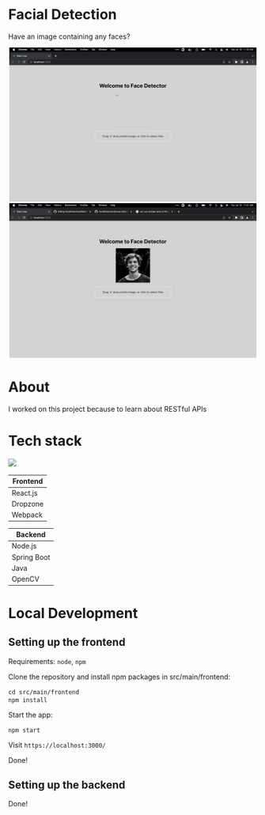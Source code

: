 # Facial Detection

Have an image containing any faces?

<div align="center">
    <img src="./ReadMe-Images/front-end-upload.png" width="500"></a>
</div>
<div align="center">
    <img src="./ReadMe-Images/front-end-final.png" width="500"></a>
</div>

# About
I worked on this project because to learn about RESTful APIs

# Tech stack
<p>
    <img src="https://cdn.jsdelivr.net/gh/devicons/devicon/icons/typescript/typescript-original.svg" width="50px"/>
</p>


| Frontend |
|---       |
| React.js    |
| Dropzone |
| Webpack |

| Backend |
|---       |
| Node.js  |
| Spring Boot  |
| Java  |
| OpenCV  |



# Local Development

## Setting up the frontend

Requirements: `node`, `npm`

Clone the repository and install npm packages in src/main/frontend:
```
cd src/main/frontend
npm install
```
Start the app:
```
npm start
```
Visit `https://localhost:3000/`

Done!

## Setting up the backend

Done!

